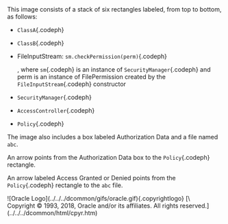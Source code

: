 <div>
<div class="section">
This image consists of a stack of six rectangles labeled, from top to
bottom, as follows:

-   `ClassA`{.codeph}

-   `ClassB`{.codeph}

-   <span class="apiname">FileInputStream</span>:
    `sm.checkPermission(perm)`{.codeph}

    , where `sm`{.codeph} is an instance of `SecurityManager`{.codeph}
    and <span class="apiname">perm</span> is an instance of
    <span class="apiname">FilePermission</span> created by the
    `FileInputStream`{.codeph} constructor

-   `SecurityManager`{.codeph}

-   `AccessController`{.codeph}

-   `Policy`{.codeph}

The image also includes a box labeled Authorization Data and a file
named `abc`.

An arrow points from the Authorization Data box to the `Policy`{.codeph}
rectangle.

An arrow labeled Access Granted or Denied points from the
`Policy`{.codeph} rectangle to the `abc` file.

</div>
<!-- class="section" -->

</div>
<div class="footer">
![Oracle Logo](../../../dcommon/gifs/oracle.gif){.copyrightlogo} [\
<span class="copyrightlogo">Copyright © 1993, 2018,
Oracle and/or its affiliates. All rights reserved.</span>](../../../dcommon/html/cpyr.htm)

</div>

